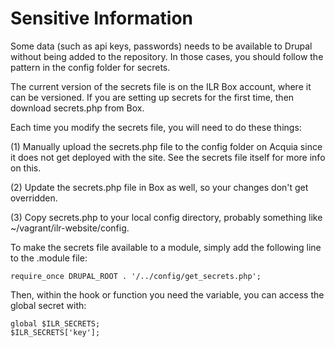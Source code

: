 # Sensitive Information

Some data (such as api keys, passwords) needs to be available to Drupal without being added to the repository. In those cases, you should follow the pattern in the config folder for secrets.

The current version of the secrets file is on the ILR Box account, where it can be versioned. If you are setting up secrets for the first time, then download secrets.php from Box.

Each time you modify the secrets file, you will need to do these things:

(1) Manually upload the secrets.php file to the config folder on Acquia since it does not get deployed with the site. See the secrets file itself for more info on this.

(2) Update the secrets.php file in Box as well, so your changes don't get overridden.

(3) Copy secrets.php to your local config directory, probably something like ~/vagrant/ilr-website/config.

To make the secrets file available to a module, simply add the following line to the .module file:

    require_once DRUPAL_ROOT . '/../config/get_secrets.php';

Then, within the hook or function you need the variable, you can access the global secret with:

    global $ILR_SECRETS;
    $ILR_SECRETS['key'];
